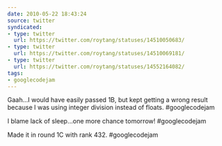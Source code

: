 ```yaml
---
date: 2010-05-22 18:43:24
source: twitter
syndicated:
- type: twitter
  url: https://twitter.com/roytang/statuses/14510050683/
- type: twitter
  url: https://twitter.com/roytang/statuses/14510069181/
- type: twitter
  url: https://twitter.com/roytang/statuses/14552164082/
tags:
- googlecodejam
---
```


Gaah...I would have easily passed 1B, but kept getting a wrong result because I was using integer division instead of floats. #googlecodejam

I blame lack of sleep...one more chance tomorrow! #googlecodejam

Made it in round 1C with rank 432. #googlecodejam